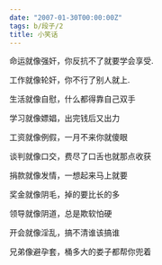```yaml
---
date: "2007-01-30T00:00:00Z"
tags: b/段子/2
title: 小笑话
---
```


命运就像强奸，你反抗不了就要学会享受.

工作就像轮奸，你不行了别人就上.

生活就像自慰，什么都得靠自己双手

学习就像嫖娼，出完钱后又出力

工资就像例假，一月不来你就傻眼

谈判就像口交，费尽了口舌也就那点收获

捐款就像发情，一想起来马上就要

奖金就像阴毛，掉的要比长的多

领导就像阴道，总是欺软怕硬

开会就像淫乱，搞不清谁该搞谁

兄弟像避孕套，桶多大的娄子都帮你兜着
